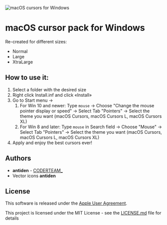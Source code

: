 ![macOS cursors for Windows](https://github.com/antiden/macOS-Sierra-cursors-for-Windows/blob/master/screenshot.jpg)

# macOS cursor pack for Windows

Re-created for different sizes:
- Normal
- Large
- XtraLarge

## How to use it:

1. Select a folder with the desired size
2. Right click Install.inf and click «Install» 
3. Go to Start menu → 
   1. For Win 10 and newer: Type `mouse` → Choose "Change the mouse pointer display or speed" → Select Tab "Pointers" → Select the theme you want (macOS Cursors, macOS Cursors L, macOS Cursors XL)
   2. For Win 8 and later: Type `mouse` in Search field → Choose "Mouse" → Select Tab "Pointers" → Select the theme you want (macOS Cursors, macOS Cursors L, macOS Cursors XL)
4. Apply and enjoy the best cursors ever!

## Authors

* **antiden** - [CODERTEAM_](https://coderteam.ru)
* Vector icons **antiden**

## License

This software is released under the [Apple User Agreement](http://images.apple.com/legal/sla/docs/OSX1011.pdf).

This project is licensed under the MIT License - see the [LICENSE.md](https://rem.mit-license.org/) file for details
